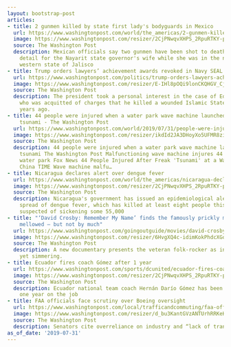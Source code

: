 ```yaml
---
layout: bootstrap-post
articles:
- title: 2 gunmen killed by state first lady's bodyguards in Mexico
  url: https://www.washingtonpost.com/world/the_americas/2-gunmen-killed-by-state-first-ladys-bodyguards-in-mexico/2019/07/31/369203f6-b3ee-11e9-acc8-1d847bacca73_story.html
  image: https://www.washingtonpost.com/resizer/2CjPNwqvXHPS_2RpuRTKY-p3eVo=/1484x0/www.washingtonpost.com/pb/resources/img/twp-social-share.png
  source: The Washington Post
  description: Mexican officials say two gunmen have been shot to death by the security
    detail for the Nayarit state governor's wife while she was in the neighboring
    western state of Jalisco
- title: Trump orders lawyers’ achievement awards revoked in Navy SEAL murder case
  url: https://www.washingtonpost.com/politics/trump-orders-lawyers-achievement-awards-revoked-in-navy-seal-murder-case/2019/07/31/11a74d2c-b3cf-11e9-951e-de024209545d_story.html
  image: https://www.washingtonpost.com/resizer/E-IHl8pOQi9lonCKQHGV_Cjjk1o=/1484x0/arc-anglerfish-washpost-prod-washpost.s3.amazonaws.com/public/C26P72FT3QI6TFI63YBEECKULU.jpg
  source: The Washington Post
  description: The president took a personal interest in the case of Edward Gallagher,
    who was acquitted of charges that he killed a wounded Islamic State fighter two
    years ago.
- title: 44 people were injured when a water park wave machine launched a crushing
    tsunami - The Washington Post
  url: https://www.washingtonpost.com/world/2019/07/31/people-were-injured-after-waterpark-wave-machine-launched-crushing-tsunami/
  image: https://www.washingtonpost.com/resizer/ikdId2JA3DHoyXo5UFMR8ziBs-4=/1484x0/d1i4t8bqe7zgj6.cloudfront.net/07-31-2019/t_a459e5d876764fd09ede0e00559d1642_name_Screen_Shot_2019_07_31_at_7_04_31_PM.png
  source: The Washington Post
  description: 44 people were injured when a water park wave machine launched a crushing
    tsunami The Washington Post Malfunctioning wave machine injures 44 at Chinese
    water park Fox News 44 People Injured After Freak 'Tsunami' at a Wave Pool in
    China TIME Wave machine malfu…
- title: Nicaragua declares alert over dengue fever
  url: https://www.washingtonpost.com/world/the_americas/nicaragua-declares-alert-over-dengue-fever/2019/07/31/78e7edec-b3e9-11e9-acc8-1d847bacca73_story.html
  image: https://www.washingtonpost.com/resizer/2CjPNwqvXHPS_2RpuRTKY-p3eVo=/1484x0/www.washingtonpost.com/pb/resources/img/twp-social-share.png
  source: The Washington Post
  description: Nicaragua's government has issued an epidemiological alert over the
    spread of dengue fever, which has killed at least eight people this year and is
    suspected of sickening some 55,000
- title: "‘David Crosby: Remember My Name’ finds the famously prickly musician has
    mellowed — but not by much"
  url: https://www.washingtonpost.com/goingoutguide/movies/david-crosby-remember-my-name-finds-the-famously-prickly-musician-has-mellowed--but-not-by-much/2019/07/31/5a5a7852-b099-11e9-bc5c-e73b603e7f38_story.html
  image: https://www.washingtonpost.com/resizer/6HvgXQ4c-idimKokPhdcXGq_rCE=/1484x0/arc-anglerfish-washpost-prod-washpost.s3.amazonaws.com/public/LM26UOVORAI6TIGJNUWXQGHT3I.jpg
  source: The Washington Post
  description: A new documentary presents the veteran folk-rocker as introspective
    yet simmering.
- title: Ecuador fires coach Gómez after 1 year
  url: https://www.washingtonpost.com/sports/dcunited/ecuador-fires-coach-gomez-after-1-year/2019/07/31/6aa5bbaa-b3e5-11e9-acc8-1d847bacca73_story.html
  image: https://www.washingtonpost.com/resizer/2CjPNwqvXHPS_2RpuRTKY-p3eVo=/1484x0/www.washingtonpost.com/pb/resources/img/twp-social-share.png
  source: The Washington Post
  description: Ecuador national team coach Hernán Darío Gómez has been fired after
    one year on the job
- title: FAA officials face scrutiny over Boeing oversight
  url: https://www.washingtonpost.com/local/trafficandcommuting/faa-officials-scrutinized-over-boeing-oversight/2019/07/31/26754cca-b3ae-11e9-951e-de024209545d_story.html
  image: https://www.washingtonpost.com/resizer/d_bu3KantGVzANTUrhRRKeH2pOs=/1484x0/arc-anglerfish-washpost-prod-washpost.s3.amazonaws.com/public/QC7E33VTYII6TCKJL43P7ETQNY.jpg
  source: The Washington Post
  description: Senators cite overreliance on industry and “lack of transparency.”
as_of_date: '2019-07-31'
---
```


